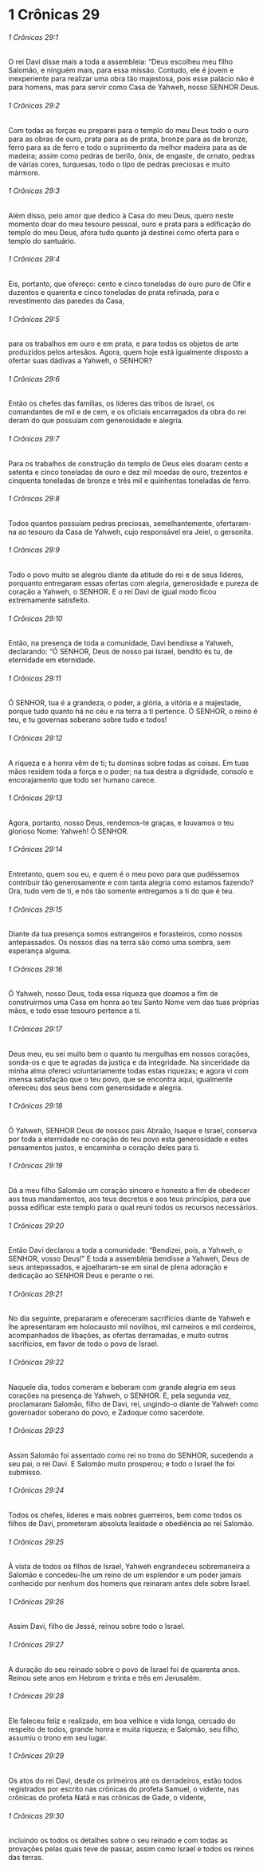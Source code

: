 # 1 Crônicas 29

###### 1 Crônicas 29:1

O rei Davi disse mais a toda a assembleia: “Deus escolheu meu filho Salomão, e ninguém mais, para essa missão. Contudo, ele é jovem e inexperiente para realizar uma obra tão majestosa, pois esse palácio não é para homens, mas para servir como Casa de Yahweh, nosso SENHOR Deus.

###### 1 Crônicas 29:2

Com todas as forças eu preparei para o templo do meu Deus todo o ouro para as obras de ouro, prata para as de prata, bronze para as de bronze, ferro para as de ferro e todo o suprimento da melhor madeira para as de madeira; assim como pedras de berilo, ônix, de engaste, de ornato, pedras de várias cores, turquesas, todo o tipo de pedras preciosas e muito mármore.

###### 1 Crônicas 29:3

Além disso, pelo amor que dedico à Casa do meu Deus, quero neste momento doar do meu tesouro pessoal, ouro e prata para a edificação do templo do meu Deus, afora tudo quanto já destinei como oferta para o templo do santuário.

###### 1 Crônicas 29:4

Eis, portanto, que ofereço: cento e cinco toneladas de ouro puro de Ofir e duzentos e quarenta e cinco toneladas de prata refinada, para o revestimento das paredes da Casa,

###### 1 Crônicas 29:5

para os trabalhos em ouro e em prata, e para todos os objetos de arte produzidos pelos artesãos. Agora, quem hoje está igualmente disposto a ofertar suas dádivas a Yahweh, o SENHOR?

###### 1 Crônicas 29:6

Então os chefes das famílias, os líderes das tribos de Israel, os comandantes de mil e de cem, e os oficiais encarregados da obra do rei deram do que possuíam com generosidade e alegria.

###### 1 Crônicas 29:7

Para os trabalhos de construção do templo de Deus eles doaram cento e setenta e cinco toneladas de ouro e dez mil moedas de ouro, trezentos e cinquenta toneladas de bronze e três mil e quinhentas toneladas de ferro.

###### 1 Crônicas 29:8

Todos quantos possuíam pedras preciosas, semelhantemente, ofertaram-na ao tesouro da Casa de Yahweh, cujo responsável era Jeiel, o gersonita.

###### 1 Crônicas 29:9

Todo o povo muito se alegrou diante da atitude do rei e de seus líderes, porquanto entregaram essas ofertas com alegria, generosidade e pureza de coração a Yahweh, o SENHOR. E o rei Davi de igual modo ficou extremamente satisfeito.

###### 1 Crônicas 29:10

Então, na presença de toda a comunidade, Davi bendisse a Yahweh, declarando: “Ó SENHOR, Deus de nosso pai Israel, bendito és tu, de eternidade em eternidade.

###### 1 Crônicas 29:11

Ó SENHOR, tua é a grandeza, o poder, a glória, a vitória e a majestade, porque tudo quanto há no céu e na terra a ti pertence. Ó SENHOR, o reino é teu, e tu governas soberano sobre tudo e todos!

###### 1 Crônicas 29:12

A riqueza e a honra vêm de ti; tu dominas sobre todas as coisas. Em tuas mãos residem toda a força e o poder; na tua destra a dignidade, consolo e encorajamento que todo ser humano carece.

###### 1 Crônicas 29:13

Agora, portanto, nosso Deus, rendemos-te graças, e louvamos o teu glorioso Nome: Yahweh! Ó SENHOR.

###### 1 Crônicas 29:14

Entretanto, quem sou eu, e quem é o meu povo para que pudéssemos contribuir tão generosamente e com tanta alegria como estamos fazendo? Ora, tudo vem de ti, e nós tão somente entregamos a ti do que é teu.

###### 1 Crônicas 29:15

Diante da tua presença somos estrangeiros e forasteiros, como nossos antepassados. Os nossos dias na terra são como uma sombra, sem esperança alguma.

###### 1 Crônicas 29:16

Ó Yahweh, nosso Deus, toda essa riqueza que doamos a fim de construirmos uma Casa em honra ao teu Santo Nome vem das tuas próprias mãos, e todo esse tesouro pertence a ti.

###### 1 Crônicas 29:17

Deus meu, eu sei muito bem o quanto tu mergulhas em nossos corações, sonda-os e que te agradas da justiça e da integridade. Na sinceridade da minha alma ofereci voluntariamente todas estas riquezas; e agora vi com imensa satisfação que o teu povo, que se encontra aqui, igualmente ofereceu dos seus bens com generosidade e alegria.

###### 1 Crônicas 29:18

Ó Yahweh, SENHOR Deus de nossos pais Abraão, Isaque e Israel, conserva por toda a eternidade no coração do teu povo esta generosidade e estes pensamentos justos, e encaminha o coração deles para ti.

###### 1 Crônicas 29:19

Dá a meu filho Salomão um coração sincero e honesto a fim de obedecer aos teus mandamentos, aos teus decretos e aos teus princípios, para que possa edificar este templo para o qual reuni todos os recursos necessários.

###### 1 Crônicas 29:20

Então Davi declarou a toda a comunidade: “Bendizei, pois, a Yahweh, o SENHOR, vosso Deus!” E toda a assembleia bendisse a Yahweh, Deus de seus antepassados, e ajoelharam-se em sinal de plena adoração e dedicação ao SENHOR Deus e perante o rei.

###### 1 Crônicas 29:21

No dia seguinte, prepararam e ofereceram sacrifícios diante de Yahweh e lhe apresentaram em holocausto mil novilhos, mil carneiros e mil cordeiros, acompanhados de libações, as ofertas derramadas, e muito outros sacrifícios, em favor de todo o povo de Israel.

###### 1 Crônicas 29:22

Naquele dia, todos comeram e beberam com grande alegria em seus corações na presença de Yahweh, o SENHOR. E, pela segunda vez, proclamaram Salomão, filho de Davi, rei, ungindo-o diante de Yahweh como governador soberano do povo, e Zadoque como sacerdote.

###### 1 Crônicas 29:23

Assim Salomão foi assentado como rei no trono do SENHOR, sucedendo a seu pai, o rei Davi. E Salomão muito prosperou; e todo o Israel lhe foi submisso.

###### 1 Crônicas 29:24

Todos os chefes, líderes e mais nobres guerreiros, bem como todos os filhos de Davi, prometeram absoluta lealdade e obediência ao rei Salomão.

###### 1 Crônicas 29:25

À vista de todos os filhos de Israel, Yahweh engrandeceu sobremaneira a Salomão e concedeu-lhe um reino de um esplendor e um poder jamais conhecido por nenhum dos homens que reinaram antes dele sobre Israel.

###### 1 Crônicas 29:26

Assim Davi, filho de Jessé, reinou sobre todo o Israel.

###### 1 Crônicas 29:27

A duração do seu reinado sobre o povo de Israel foi de quarenta anos. Reinou sete anos em Hebrom e trinta e três em Jerusalém.

###### 1 Crônicas 29:28

Ele faleceu feliz e realizado, em boa velhice e vida longa, cercado do respeito de todos, grande honra e muita riqueza; e Salomão, seu filho, assumiu o trono em seu lugar.

###### 1 Crônicas 29:29

Os atos do rei Davi, desde os primeiros até os derradeiros, estão todos registrados por escrito nas crônicas do profeta Samuel, o vidente, nas crônicas do profeta Natã e nas crônicas de Gade, o vidente,

###### 1 Crônicas 29:30

incluindo os todos os detalhes sobre o seu reinado e com todas as provações pelas quais teve de passar, assim como Israel e todos os reinos das terras.

